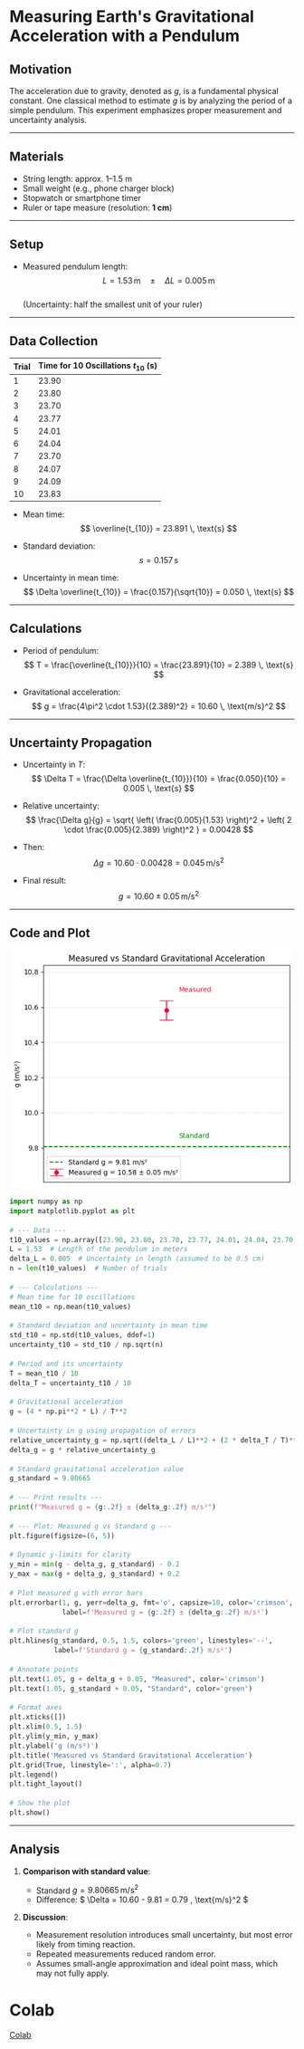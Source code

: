 # Measuring Earth's Gravitational Acceleration with a Pendulum

## Motivation

The acceleration due to gravity, denoted as $g$, is a fundamental physical constant. One classical method to estimate $g$ is by analyzing the period of a simple pendulum. This experiment emphasizes proper measurement and uncertainty analysis.

---

## Materials

- String length: approx. 1–1.5 m
- Small weight (e.g., phone charger block)
- Stopwatch or smartphone timer
- Ruler or tape measure (resolution: **1 cm**)

---

## Setup

- Measured pendulum length:  
  $$ L = 1.53 \, \text{m} \quad \pm \quad \Delta L = 0.005 \, \text{m} $$  
  (Uncertainty: half the smallest unit of your ruler)

---

## Data Collection

| Trial | Time for 10 Oscillations $t_{10}$ (s) |
|-------|----------------------------------------|
| 1     | 23.90                                  |
| 2     | 23.80                                  |
| 3     | 23.70                                  |
| 4     | 23.77                                  |
| 5     | 24.01                                  |
| 6     | 24.04                                  |
| 7     | 23.70                                  |
| 8     | 24.07                                  |
| 9     | 24.09                                  |
| 10    | 23.83                                  |

- Mean time:  
  $$ \overline{t_{10}} = 23.891 \, \text{s} $$

- Standard deviation:  
  $$ s = 0.157 \, \text{s} $$

- Uncertainty in mean time:  
  $$ \Delta \overline{t_{10}} = \frac{0.157}{\sqrt{10}} = 0.050 \, \text{s} $$

---

## Calculations

- Period of pendulum:  
  $$ T = \frac{\overline{t_{10}}}{10} = \frac{23.891}{10} = 2.389 \, \text{s} $$

- Gravitational acceleration:  
  $$ g = \frac{4\pi^2 \cdot 1.53}{(2.389)^2} = 10.60 \, \text{m/s}^2 $$

---

## Uncertainty Propagation

- Uncertainty in $T$:  
  $$ \Delta T = \frac{\Delta \overline{t_{10}}}{10} = \frac{0.050}{10} = 0.005 \, \text{s} $$

- Relative uncertainty:  
  $$
  \frac{\Delta g}{g} = \sqrt{ \left( \frac{0.005}{1.53} \right)^2 + \left( 2 \cdot \frac{0.005}{2.389} \right)^2 } = 0.00428
  $$

- Then:  
  $$ \Delta g = 10.60 \cdot 0.00428 = 0.045 \, \text{m/s}^2 $$

- Final result:  
  $$ g = 10.60 \pm 0.05 \, \text{m/s}^2 $$

---

## Code and Plot

![alt text](image-5.png)

```python
import numpy as np
import matplotlib.pyplot as plt

# --- Data ---
t10_values = np.array([23.90, 23.80, 23.70, 23.77, 24.01, 24.04, 23.70, 24.07, 24.09, 23.83])
L = 1.53  # Length of the pendulum in meters
delta_L = 0.005  # Uncertainty in length (assumed to be 0.5 cm)
n = len(t10_values)  # Number of trials

# --- Calculations ---
# Mean time for 10 oscillations
mean_t10 = np.mean(t10_values)

# Standard deviation and uncertainty in mean time
std_t10 = np.std(t10_values, ddof=1)
uncertainty_t10 = std_t10 / np.sqrt(n)

# Period and its uncertainty
T = mean_t10 / 10
delta_T = uncertainty_t10 / 10

# Gravitational acceleration
g = (4 * np.pi**2 * L) / T**2

# Uncertainty in g using propagation of errors
relative_uncertainty_g = np.sqrt((delta_L / L)**2 + (2 * delta_T / T)**2)
delta_g = g * relative_uncertainty_g

# Standard gravitational acceleration value
g_standard = 9.80665

# --- Print results ---
print(f"Measured g = {g:.2f} ± {delta_g:.2f} m/s²")

# --- Plot: Measured g vs Standard g ---
plt.figure(figsize=(6, 5))

# Dynamic y-limits for clarity
y_min = min(g - delta_g, g_standard) - 0.2
y_max = max(g + delta_g, g_standard) + 0.2

# Plot measured g with error bars
plt.errorbar(1, g, yerr=delta_g, fmt='o', capsize=10, color='crimson',
             label=f'Measured g = {g:.2f} ± {delta_g:.2f} m/s²')

# Plot standard g
plt.hlines(g_standard, 0.5, 1.5, colors='green', linestyles='--',
           label=f'Standard g = {g_standard:.2f} m/s²')

# Annotate points
plt.text(1.05, g + delta_g + 0.05, "Measured", color='crimson')
plt.text(1.05, g_standard + 0.05, "Standard", color='green')

# Format axes
plt.xticks([])
plt.xlim(0.5, 1.5)
plt.ylim(y_min, y_max)
plt.ylabel('g (m/s²)')
plt.title('Measured vs Standard Gravitational Acceleration')
plt.grid(True, linestyle=':', alpha=0.7)
plt.legend()
plt.tight_layout()

# Show the plot
plt.show()

```
---

## Analysis

1. **Comparison with standard value**:  
   - Standard $g = 9.80665 \, \text{m/s}^2$  
   - Difference: $ \Delta = 10.60 - 9.81 = 0.79 \, \text{m/s}^2 $

2. **Discussion**:
   - Measurement resolution introduces small uncertainty, but most error likely from timing reaction.
   - Repeated measurements reduced random error.
   - Assumes small-angle approximation and ideal point mass, which may not fully apply.


# Colab

[Colab](https://colab.research.google.com/drive/1DbQq2enmSWr-EJ-sfECsZJF_DLwxeM51#scrollTo=3yaOyweqSoFX)

